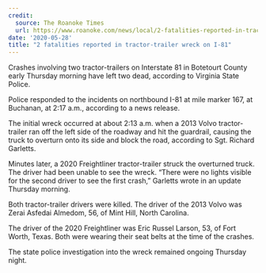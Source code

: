 ```yaml
---
credit:
  source: The Roanoke Times 
  url: https://www.roanoke.com/news/local/2-fatalities-reported-in-tractor-trailer-wreck-on-i-81/article_c26e00cd-d964-5f14-ab1f-e8bcc3f95359.html
date: '2020-05-28'
title: "2 fatalities reported in tractor-trailer wreck on I-81"
---
```

Crashes involving two tractor-trailers on Interstate 81 in Botetourt County early Thursday morning have left two dead, according to Virginia State Police.

Police responded to the incidents on northbound I-81 at mile marker 167, at Buchanan, at 2:17 a.m., according to a news release.

The initial wreck occurred at about 2:13 a.m. when a 2013 Volvo tractor-trailer ran off the left side of the roadway and hit the guardrail, causing the truck to overturn onto its side and block the road, according to Sgt. Richard Garletts.

Minutes later, a 2020 Freightliner tractor-trailer struck the overturned truck. The driver had been unable to see the wreck.
“There were no lights visible for the second driver to see the first crash,” Garletts wrote in an update Thursday morning.

Both tractor-trailer drivers were killed. The driver of the 2013 Volvo was Zerai Asfedai Almedom, 56, of Mint Hill, North Carolina.

The driver of the 2020 Freightliner was Eric Russel Larson, 53, of Fort Worth, Texas. Both were wearing their seat belts at the time of the crashes.

The state police investigation into the wreck remained ongoing Thursday night.
